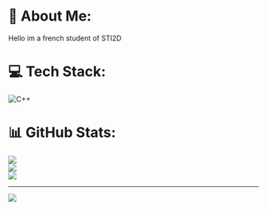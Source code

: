 # 💫 About Me:
Hello im  a french student of STI2D


# 💻 Tech Stack:
![C++](https://img.shields.io/badge/c++-%2300599C.svg?style=for-the-badge&logo=c%2B%2B&logoColor=white)
# 📊 GitHub Stats:
![](https://github-readme-stats.vercel.app/api?username=snsneax&theme=react&hide_border=false&include_all_commits=true&count_private=true)<br/>
![](https://github-readme-streak-stats.herokuapp.com/?user=snsneax&theme=react&hide_border=false)<br/>
![](https://github-readme-stats.vercel.app/api/top-langs/?username=snsneax&theme=react&hide_border=false&include_all_commits=true&count_private=true&layout=compact)

---
[![](https://visitcount.itsvg.in/api?id=snsneax&icon=0&color=0)](https://visitcount.itsvg.in)

<!-- Proudly created with GPRM ( https://gprm.itsvg.in ) -->
